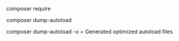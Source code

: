 composer require

composer dump-autoload

composer dump-autoload -o = Generated optimized autoload files